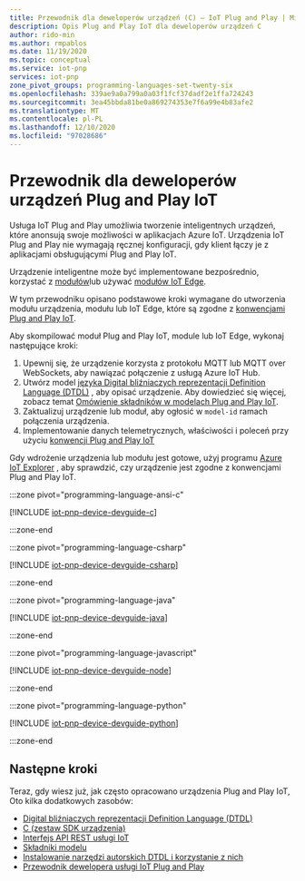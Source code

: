 ```yaml
---
title: Przewodnik dla deweloperów urządzeń (C) — IoT Plug and Play | Microsoft Docs
description: Opis Plug and Play IoT dla deweloperów urządzeń C
author: rido-min
ms.author: rmpablos
ms.date: 11/19/2020
ms.topic: conceptual
ms.service: iot-pnp
services: iot-pnp
zone_pivot_groups: programming-languages-set-twenty-six
ms.openlocfilehash: 339ae9a0a799a0a03f1fcf37dadf2e1ffa724243
ms.sourcegitcommit: 3ea45bbda81be0a869274353e7f6a99e4b83afe2
ms.translationtype: MT
ms.contentlocale: pl-PL
ms.lasthandoff: 12/10/2020
ms.locfileid: "97028686"
---
```

# <a name="iot-plug-and-play-device-developer-guide"></a>Przewodnik dla deweloperów urządzeń Plug and Play IoT

Usługa IoT Plug and Play umożliwia tworzenie inteligentnych urządzeń, które anonsują swoje możliwości w aplikacjach Azure IoT. Urządzenia IoT Plug and Play nie wymagają ręcznej konfiguracji, gdy klient łączy je z aplikacjami obsługującymi Plug and Play IoT.

Urządzenie inteligentne może być implementowane bezpośrednio, korzystać z [modułów](../iot-hub/iot-hub-devguide-module-twins.md)lub używać [modułów IoT Edge](../iot-edge/about-iot-edge.md).

W tym przewodniku opisano podstawowe kroki wymagane do utworzenia modułu urządzenia, modułu lub IoT Edge, które są zgodne z [konwencjami Plug and Play IoT](../iot-pnp/concepts-convention.md).

Aby skompilować moduł Plug and Play IoT, module lub IoT Edge, wykonaj następujące kroki:

1. Upewnij się, że urządzenie korzysta z protokołu MQTT lub MQTT over WebSockets, aby nawiązać połączenie z usługą Azure IoT Hub.
1. Utwórz model [języka Digital bliźniaczych reprezentacji Definition Language (DTDL)](https://github.com/Azure/opendigitaltwins-dtdl) , aby opisać urządzenie. Aby dowiedzieć się więcej, zobacz temat [Omówienie składników w modelach Plug and Play IoT](concepts-components.md).
1. Zaktualizuj urządzenie lub moduł, aby ogłosić w `model-id` ramach połączenia urządzenia.
1. Implementowanie danych telemetrycznych, właściwości i poleceń przy użyciu [konwencji Plug and Play IoT](concepts-convention.md)

Gdy wdrożenie urządzenia lub modułu jest gotowe, użyj programu [Azure IoT Explorer](howto-use-iot-explorer.md) , aby sprawdzić, czy urządzenie jest zgodne z konwencjami Plug and Play IoT.

:::zone pivot="programming-language-ansi-c"

[!INCLUDE [iot-pnp-device-devguide-c](../../includes/iot-pnp-device-devguide-c.md)]

:::zone-end

:::zone pivot="programming-language-csharp"

[!INCLUDE [iot-pnp-device-devguide-csharp](../../includes/iot-pnp-device-devguide-csharp.md)]

:::zone-end

:::zone pivot="programming-language-java"

[!INCLUDE [iot-pnp-device-devguide-java](../../includes/iot-pnp-device-devguide-java.md)]

:::zone-end

:::zone pivot="programming-language-javascript"

[!INCLUDE [iot-pnp-device-devguide-node](../../includes/iot-pnp-device-devguide-node.md)]

:::zone-end

:::zone pivot="programming-language-python"

[!INCLUDE [iot-pnp-device-devguide-python](../../includes/iot-pnp-device-devguide-python.md)]

:::zone-end

## <a name="next-steps"></a>Następne kroki

Teraz, gdy wiesz już, jak często opracowano urządzenia Plug and Play IoT, Oto kilka dodatkowych zasobów:

- [Digital bliźniaczych reprezentacji Definition Language (DTDL)](https://github.com/Azure/opendigitaltwins-dtdl)
- [C (zestaw SDK urządzenia)](/azure/iot-hub/iot-c-sdk-ref/)
- [Interfejs API REST usługi IoT](/rest/api/iothub/device)
- [Składniki modelu](concepts-components.md)
- [Instalowanie narzędzi autorskich DTDL i korzystanie z nich](howto-use-dtdl-authoring-tools.md)
- [Przewodnik dewelopera usługi IoT Plug and Play](concepts-developer-guide-service.md)